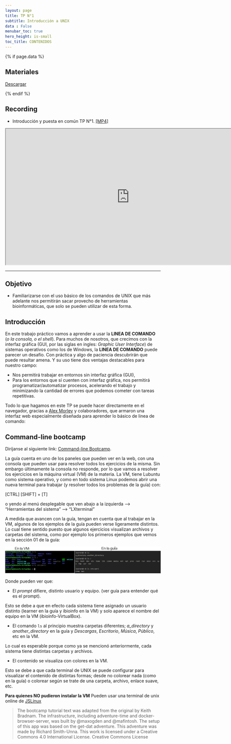```yaml
---
layout: page
title: TP N°1
subtitle: Introducción a UNIX
data : False
menubar_toc: true
hero_height: is-small
toc_title: CONTENIDOS
---
```


{% if page.data %}

## Materiales

<a href="data/"> Descargar </a>

{% endif %}

## Recording

* Introducción y puesta en común TP N°1. [[MP4]](https://drive.google.com/file/d/123NmScxbJY3gds-WSVQfSAudRvTPbRvb/view?usp=sharing)

<iframe src="https://drive.google.com/file/d/123NmScxbJY3gds-WSVQfSAudRvTPbRvb/preview" width="800" height="440"></iframe>

---

## Objetivo

* Familiarizarse con el uso básico de los comandos de UNIX que más adelante nos permitirán sacar provecho de herramientas bioinformáticas, que solo se pueden utilizar de esta forma.

## Introducción

En este trabajo práctico vamos a aprender a usar la **LINEA DE COMANDO** (*o la consola, o el shell*). Para muchos de nosotros, que crecimos con la interfaz gráfica (GUI, por las siglas en ingles: *Graphic User Interface*) de sistemas operativos como los de Windows, la **LINEA DE COMANDO** puede parecer un desafío. Con práctica y algo de paciencia descubrirán que puede resultar amena. Y su uso tiene dos ventajas destacables para nuestro campo:
- Nos permitirá trabajar en entornos sin interfaz gráfica (GUI),
- Para los entornos que sí cuenten con interfaz gráfica, nos permitirá programatizar/automatizar procesos, acelerando el trabajo y minimizando la cantidad de errores que podemos cometer con tareas repetitivas.

Todo lo que hagamos en este TP se puede hacer directamente en el navegador, gracias a [Alex Morley](https://github.com/blahah/command_line_bootcamp) y colaboradores, que armaron una interfaz web especialmente diseñada para aprender lo básico de linea de comando: 

## Command-line bootcamp

Diríjanse al siguiente link: [Command-line Bootcamp](https://cli-boot.camp/). 

La guía cuenta en uno de los paneles que pueden ver en la web, con una consola que pueden usar para resolver todos los ejercicios de la misma. Sin embargo últimamente la consola no responde, por lo que vamos a resolver los ejercicios en la máquina virtual (VM) de la materia.
La VM, tiene Lubuntu como sistema operativo, y como en todo sistema Linux podemos abrir una nueva terminal para trabajar (y resolver todos los problemas de la guía) con: 

[CTRL]   [SHIFT] + [T]

 o yendo al menú desplegable que ven abajo a la izquierda --> “Herramientas del sistema” --> “LXterminal”

A medida que avancen con la guía, tengan en cuenta que al trabajar en la VM, algunos de los ejemplos de la guía pueden verse ligeramente distintos. Lo cual tiene sentido puesto que algunos ejercicios visualizan archivos y carpetas del sistema, como por ejemplo los primeros ejemplos que vemos en la sección 01 de la guía:

![Diferencias terminales](images/diferencias.png)

Donde pueden ver que:
- El *prompt* difiere, distinto usuario y equipo. (ver guía para entender qué es el prompt).

Esto se debe a que en efecto cada sistema tiene asignado un usuario distinto (learner en la guía y ibioinfo en la VM) y solo aparece el nombre del equipo en la VM (ibioinfo-VirtualBox).
- El comando `ls` al principio muestra carpetas diferentes; *a_directory* y *another_directory* en la guía y *Descargas*, *Escritorio*, *Música*, *Público*, etc en la VM.

Lo cual es esperable porque como ya se mencionó anteriormente, cada sistema tiene distintas carpetas y archivos.
- El contenido se visualiza con colores en la VM.

Esto se debe a que cada terminal de UNIX se puede configurar para visualizar el contenido de distintas formas; desde no colorear nada (como en la guía) o colorear según se trate de una carpeta, archivo, enlace suave, etc.

**Para quienes NO pudieron instalar la VM**
Pueden usar una terminal de unix online de [JSLinux](https://bellard.org/jslinux/vm.html?url=alpine-x86.cfg&mem=192)

> The bootcamp tutorial text was adapted from the original by Keith Bradnam. The infrastructure, including adventure-time and docker-browser-server, was built by @maxogden and @mafintosh. The setup of this app was based on the get-dat adventure. This adventure was made by Richard Smith-Unna. This work is licensed under a Creative Commons 4.0 International License. Creative Commons License

